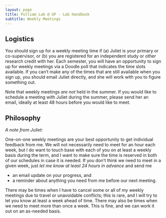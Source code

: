 ```yaml
---
layout: page
title: Pulliam Lab @ UF - Lab Handbook
subtitle: Weekly Meetings
---
```


## Logistics

You should sign up for a weekly meeting time if (a) Juliet is your primary or co-supervisor, or (b) you are registered for an independent study or other research credit with her. Each semester, you will have an opportunity to sign up for weekly meetings via a Doodle poll that indicates the time slots available. If you can’t make any of the times that are still available when you sign up, you should email Juliet directly, and she will work with you to figure something out.

Note that weekly meetings _are not_ held in the summer. If you would like to schedule a meeting with Juliet during the summer, please send her an email, ideally at least 48 hours before you would like to meet.

## Philosophy

_A note from Juliet:_

One-on-one weekly meetings are your best opportunity to get individual feedback from me.  We will not necessarily need to meet for an hour each week, but I do want to touch base with each of you on at least a weekly basis during the term, and I want to make sure the time is reserved in both of our schedules in case it is needed. If you don’t think we need to meet in a given week, just _let me know at least 24 hours in advance_ and send me

- an email update on your progress, and
- a reminder about anything you need from me before our next meeting.

There may be times when I have to cancel some or all of my weekly meetings due to travel or unavoidable conflicts; this is rare, and I will try to let you know at least a week ahead of time. There may also be times when we need to meet more than once a week. This is fine, and we can work it out on an as-needed basis.

